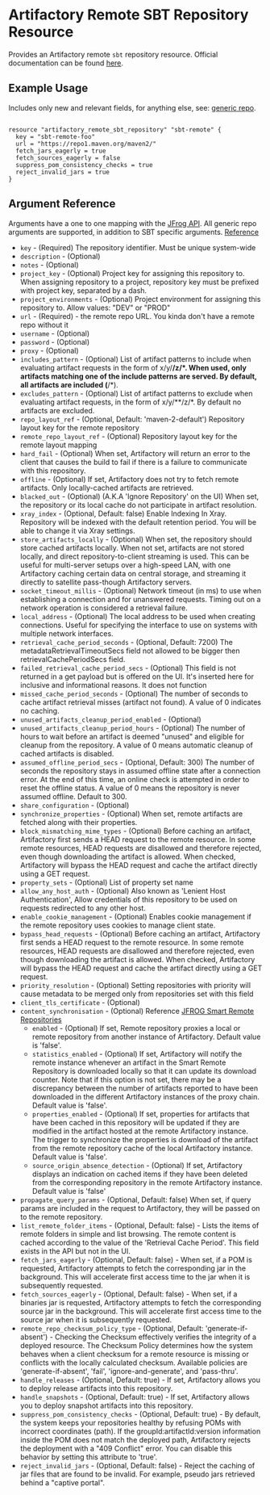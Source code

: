 # Artifactory Remote SBT Repository Resource

Provides an Artifactory remote `sbt` repository resource.
Official documentation can be found [here](https://www.jfrog.com/confluence/display/JFROG/Remote+Repositories).

## Example Usage
Includes only new and relevant fields, for anything else, see: [generic repo](artifactory_remote_docker_repository.md).
```hcl

resource "artifactory_remote_sbt_repository" "sbt-remote" {
  key = "sbt-remote-foo"
  url = "https://repo1.maven.org/maven2/"
  fetch_jars_eagerly = true
  fetch_sources_eagerly = false
  suppress_pom_consistency_checks = true
  reject_invalid_jars = true
}
```

## Argument Reference

Arguments have a one to one mapping with the [JFrog API](https://www.jfrog.com/confluence/display/RTF/Repository+Configuration+JSON).
All generic repo arguments are supported, in addition to SBT specific arguments. [Reference](https://www.jfrog.com/confluence/display/JFROG/Remote+Repositories#RemoteRepositories-Maven,Gradle,IvyandSBTRepositories)

* `key` - (Required) The repository identifier. Must be unique system-wide
* `description` - (Optional)
* `notes` - (Optional)
* `project_key` - (Optional) Project key for assigning this repository to. When assigning repository to a project, repository key must be prefixed with project key, separated by a dash.
* `project_environments` - (Optional) Project environment for assigning this repository to. Allow values: "DEV" or "PROD"
* `url` - (Required) - the remote repo URL. You kinda don't have a remote repo without it
* `username` - (Optional)
* `password` - (Optional)
* `proxy` - (Optional)
* `includes_pattern` - (Optional) List of artifact patterns to include when evaluating artifact requests in the form of x/y/**/z/*. When used, only artifacts matching one of the include patterns are served. By default, all artifacts are included (**/*).
* `excludes_pattern` - (Optional) List of artifact patterns to exclude when evaluating artifact requests, in the form of x/y/**/z/*. By default no artifacts are excluded.
* `repo_layout_ref` - (Optional, Default: 'maven-2-default') Repository layout key for the remote repository
* `remote_repo_layout_ref` - (Optional) Repository layout key for the remote layout mapping
* `hard_fail` - (Optional) When set, Artifactory will return an error to the client that causes the build to fail if there is a failure to communicate with this repository.
* `offline` - (Optional) If set, Artifactory does not try to fetch remote artifacts. Only locally-cached artifacts are retrieved.
* `blacked_out` - (Optional) (A.K.A 'Ignore Repository' on the UI) When set, the repository or its local cache do not participate in artifact resolution.
* `xray_index` - (Optional, Default: false)  Enable Indexing In Xray. Repository will be indexed with the default retention period. You will be able to change it via Xray settings.
* `store_artifacts_locally` - (Optional) When set, the repository should store cached artifacts locally. When not set, artifacts are not stored locally, and direct repository-to-client streaming is used. This can be useful for multi-server setups over a high-speed LAN, with one Artifactory caching certain data on central storage, and streaming it directly to satellite pass-though Artifactory servers.
* `socket_timeout_millis` - (Optional) Network timeout (in ms) to use when establishing a connection and for unanswered requests. Timing out on a network operation is considered a retrieval failure.
* `local_address` - (Optional) The local address to be used when creating connections. Useful for specifying the interface to use on systems with multiple network interfaces.
* `retrieval_cache_period_seconds` - (Optional, Default: 7200) The metadataRetrievalTimeoutSecs field not allowed to be bigger then retrievalCachePeriodSecs field.
* `failed_retrieval_cache_period_secs` - (Optional) This field is not returned in a get payload but is offered on the UI. It's inserted here for inclusive and informational reasons. It does not function
* `missed_cache_period_seconds` - (Optional) The number of seconds to cache artifact retrieval misses (artifact not found). A value of 0 indicates no caching.
* `unused_artifacts_cleanup_period_enabled` - (Optional)
* `unused_artifacts_cleanup_period_hours` - (Optional) The number of hours to wait before an artifact is deemed "unused" and eligible for cleanup from the repository. A value of 0 means automatic cleanup of cached artifacts is disabled.
* `assumed_offline_period_secs` - (Optional, Default: 300) The number of seconds the repository stays in assumed offline state after a connection error. At the end of this time, an online check is attempted in order to reset the offline status. A value of 0 means the repository is never assumed offline. Default to 300.
* `share_configuration` - (Optional)
* `synchronize_properties` - (Optional) When set, remote artifacts are fetched along with their properties.
* `block_mismatching_mime_types` - (Optional) Before caching an artifact, Artifactory first sends a HEAD request to the remote resource. In some remote resources, HEAD requests are disallowed and therefore rejected, even though downloading the artifact is allowed. When checked, Artifactory will bypass the HEAD request and cache the artifact directly using a GET request.
* `property_sets` - (Optional) List of property set name
* `allow_any_host_auth` - (Optional) Also known as 'Lenient Host Authentication', Allow credentials of this repository to be used on requests redirected to any other host.
* `enable_cookie_management` - (Optional) Enables cookie management if the remote repository uses cookies to manage client state.
* `bypass_head_requests` - (Optional) Before caching an artifact, Artifactory first sends a HEAD request to the remote resource. In some remote resources, HEAD requests are disallowed and therefore rejected, even though downloading the artifact is allowed. When checked, Artifactory will bypass the HEAD request and cache the artifact directly using a GET request.
* `priority_resolution` - (Optional) Setting repositories with priority will cause metadata to be merged only from repositories set with this field
* `client_tls_certificate` - (Optional)
* `content_synchronisation` - (Optional) Reference [JFROG Smart Remote Repositories](https://www.jfrog.com/confluence/display/JFROG/Smart+Remote+Repositories)
  * `enabled` - (Optional) If set, Remote repository proxies a local or remote repository from another instance of Artifactory. Default value is 'false'.
  * `statistics_enabled` - (Optional) If set, Artifactory will notify the remote instance whenever an artifact in the Smart Remote Repository is downloaded locally so that it can update its download counter. Note that if this option is not set, there may be a discrepancy between the number of artifacts reported to have been downloaded in the different Artifactory instances of the proxy chain. Default value is 'false'.
  * `properties_enabled` - (Optional) If set, properties for artifacts that have been cached in this repository will be updated if they are modified in the artifact hosted at the remote Artifactory instance. The trigger to synchronize the properties is download of the artifact from the remote repository cache of the local Artifactory instance. Default value is 'false'.
  * `source_origin_absence_detection` - (Optional) If set, Artifactory displays an indication on cached items if they have been deleted from the corresponding repository in the remote Artifactory instance. Default value is 'false'
* `propagate_query_params` - (Optional, Default: false) When set, if query params are included in the request to Artifactory, they will be passed on to the remote repository.
* `list_remote_folder_items` - (Optional, Default: false) - Lists the items of remote folders in simple and list browsing. The remote content is cached according to the value of the 'Retrieval Cache Period'. This field exists in the API but not in the UI.
* `fetch_jars_eagerly` - (Optional, Default: false) - When set, if a POM is requested, Artifactory attempts to fetch the corresponding jar in the background. This will accelerate first access time to the jar when it is subsequently requested. 
* `fetch_sources_eagerly` - (Optional, Default: false) - When set, if a binaries jar is requested, Artifactory attempts to fetch the corresponding source jar in the background. This will accelerate first access time to the source jar when it is subsequently requested.
* `remote_repo_checksum_policy_type` - (Optional, Default: 'generate-if-absent') - Checking the Checksum effectively verifies the integrity of a deployed resource. The Checksum Policy determines how the system behaves when a client checksum for a remote resource is missing or conflicts with the locally calculated checksum. Available policies are 'generate-if-absent', 'fail', 'ignore-and-generate', and 'pass-thru'.  
* `handle_releases` - (Optional, Default: true) - If set, Artifactory allows you to deploy release artifacts into this repository.
* `handle_snapshots` - (Optional, Default: true) - If set, Artifactory allows you to deploy snapshot artifacts into this repository.
* `suppress_pom_consistency_checks` - (Optional, Default: true) - By default, the system keeps your repositories healthy by refusing POMs with incorrect coordinates (path). If the groupId:artifactId:version information inside the POM does not match the deployed path, Artifactory rejects the deployment with a "409 Conflict" error. You can disable this behavior by setting this attribute to 'true'.
* `reject_invalid_jars` - (Optional, Default: false) - Reject the caching of jar files that are found to be invalid. For example, pseudo jars retrieved behind a "captive portal".